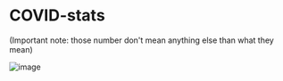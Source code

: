 # COVID-stats

(Important note: those number don't mean anything else than what they mean)

![image](https://user-images.githubusercontent.com/18050620/148853651-bac1410c-d747-4f8e-88c5-a3e445e827a5.png)

